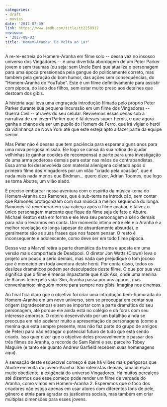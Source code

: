```yaml
---
categories:
- draft
- movies
date: '2017-07-09'
link: https://www.imdb.com/title/tt2250912
revison:
- '2017-08-03'
title: 'Homem-Aranha: De Volta ao Lar'
---
```


A re-re-estreia do Homem-Aranha em filme solo -- dessa vez no insosso universo dos Vingadores -- é uma divertida abordagem de um Peter Parker jovem e sem traumas (ou seja: sem Uncle Ben) que atualiza o personagem para uma época pressionada pela gangue do politicamente correto, mas também pela geração do bom humor, das ações sem consequências, do "Homem-Aranha do YouTube". Este é um filme definitivamente para assistir com pipoca, do lado dos filhos, sem estar muito preso aos detalhes que destoam dos gibis.

A história aqui leva uma engraçada introdução filmada pelo próprio Peter Parker durante sua pequena incurssão em um filme dos Vingadores -- Guerra Civil -- através do seu celular. Revivemos essas cenas sob a narrativa de um jovem Parker que é fã desses super-heróis, e que agora ganha a chance de ser um pupilo do Homem de Ferro, que irá vigiar o herói da vizinhança de Nova York até que este esteja apto a fazer parte da equipe senior.

Mas Peter não é desses que tem paciência para esperar alguns anos para uma nova perigosa missão. Ele logo se cansa da sua rotina de ajudar velhinhas (e ganhar cookies de recompensa) e parte para uma investigação de uma arma poderosa demais para estar nas mãos de contrabandistas. Essa arma foi desenvolvida com material alienígena coletado após o primeiro filme dos Vingadores por um vilão "criado pela ocasião", que é nada mais nada menos que Birdman... quero dizer, Adrian Toomes, que logo se torna Abutre, um vilão alado.

É preciso embarcar nessa aventura com o espírito da música-tema do Homem-Aranha dos Ramones, que é sub-tema na introdução, sem contar que Ramones protagonizam com sua música a melhor sequência do longa. Ramones irá reverberar em sua cabeça após o filme acabar, e talvez o único personagem marcante que fique do filme seja de fato o Abutre. Michael Keaton está em forma e ele leva seu personagem a sério demais para não o levarmos em conta. Um momento íntimo entre ele e o Aranha é a melhor revelação do longa (apesar de absurdamente absurda), e geralmente são as suas frases que nos fazem pensar. O resto é inconsequente e adolescente, como deve ser em todo filme pipoca.

Dessa vez a Marvel retira a parte dramática da trama e aposta em uma versão mais comportada de Deadpool. O diretor Jon Watts (Clown) leva o projeto um pouco a sério demais, mas nada que prejudique o tom jocoso que é merecido em toda aventura deste herói. Por conta disso, todos os deslizes dramáticos podem ser desculpados deste filme. O que por sua vez significa que o filme é menos impactante que Kick Ass, onde uma menina de 9 anos teme pela vida. Sim, Aranha passa por uns apuros, mas convenhamos: ninguém morre para sempre nos gibis. Imagina nos cinemas.

Ao final fica claro que o objetivo foi criar uma introdução bem-humorada do Homem-Aranha em um novo universo, sem se preocupar em contar sua origem (agradecemos) e sem se importar com a parte dramática do seu personagem, até porque ele ainda está no colégio e dá foras com seu interesse amoroso. O roteiro desenvolvido por um batalhão ainda se preocupa em não acelerar muito a apresentação de personagens (como a menina que está sempre presente, mas não faz parte do grupo de amigos de Peter) para não estragar o potencial futuro de tudo que está sendo criado. Isso quer dizer que o objetivo deles provavelmente é passar dos três filmes de Aranha, o recorde de Sam Raimi e seu parceiro Tobey Maguire (e tanto ele quanto Andrew Garfield recebem suas homenagens aqui).

A sensação deste esquecível começo é que há vilões mais perigosos que Abutre em volta do jovem-Aranha. São roteiristas demais, uma direção muito obediente, a exigência do universo Vingadores. Há muitos percalços até dizermos que esse começo pode render um filme de verdade do Aranha, como vimos em Homem-Aranha 2. Esperemos que o foco dos criadores não esteja apenas em usar atores com diferentes tons de pele, gênero e etnia para agradar os justiceiros sociais, mas também em criar múltiplas dimensões para esses jovens.